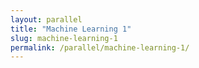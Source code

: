 ```yaml
---
layout: parallel
title: "Machine Learning 1"
slug: machine-learning-1
permalink: /parallel/machine-learning-1/
---
```


<!-- This session page will dynamically render data from _data/parallel.yml or individual ymls -->
